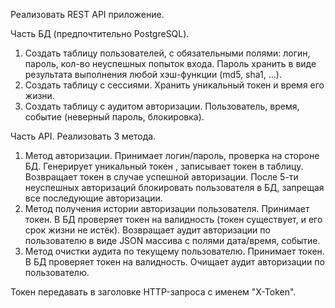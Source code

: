 Реализовать REST API приложение.

Часть БД (предпочтительно PostgreSQL).
1. Создать таблицу пользователей, с обязательными полями: логин, пароль, кол-во неуспешных попыток входа. Пароль хранить в виде результата выполнения любой хэш-функции (md5, sha1, ...).
2. Создать таблицу с сессиями. Хранить уникальный токен и время его жизни.
3. Создать таблицу с аудитом авторизации. Пользователь, время, событие (неверный пароль, блокировка).

Часть API. Реализовать 3 метода.
1. Метод авторизации. Принимает логин/пароль, проверка на стороне БД. Генерирует уникальный токен , записывает токен в таблицу. Возвращает токен в случае успешной авторизации. После 5-ти неуспешных авторизаций блокировать пользователя в БД, запрещая все последующие авторизации.
2. Метод получения истории авторизации пользователя. Принимает токен. В БД проверяет токен на валидность (токен существует, и его срок жизни не истёк). Возвращает аудит авторизации по пользователю в виде JSON массива с полями дата/время, событие.
3. Метод очистки аудита по текущему пользователю. Принимает токен. В БД проверяет токен на валидность. Очищает аудит авторизации по пользователю.

Токен передавать в заголовке HTTP-запроса с именем "X-Token".
